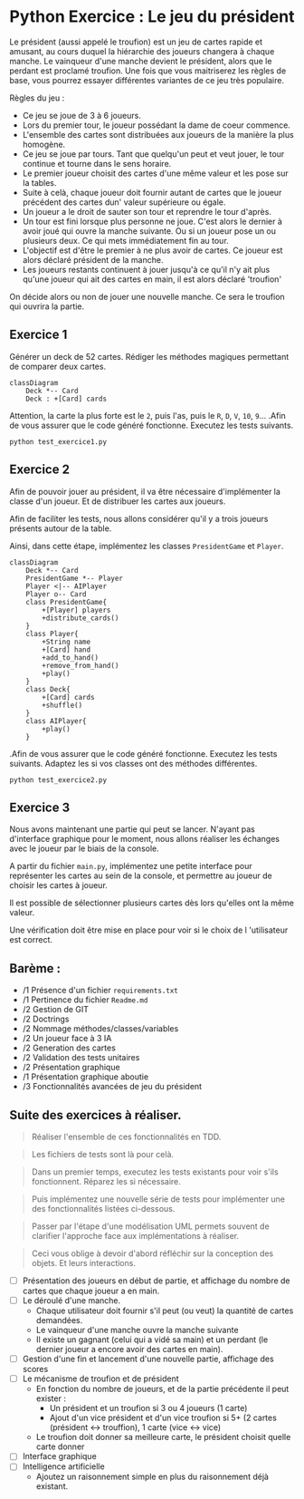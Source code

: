 # Python Exercice : Le jeu du président

Le président (aussi appelé le troufion) est un jeu de cartes rapide et amusant, au cours duquel la hiérarchie des joueurs changera à chaque manche. Le vainqueur d'une manche devient le président, alors que le perdant est proclamé troufion. Une fois que vous maitriserez les règles de base, vous pourrez essayer différentes variantes de ce jeu très populaire.

Règles du jeu : 
 - Ce jeu se joue de 3 à 6 joueurs.
 - Lors du premier tour, le joueur possédant la dame de coeur commence.
 - L'ensemble des cartes sont distribuées aux joueurs de la manière la plus homogène.
 - Ce jeu se joue par tours. Tant que quelqu'un peut et veut jouer, le tour continue et tourne dans le sens horaire. 
 - Le premier joueur choisit des cartes d'une même valeur et les pose sur la tables.
 - Suite à celà, chaque joueur doit fournir autant de cartes que le joueur précédent des cartes dun' valeur supérieure ou égale.
 - Un joueur a le droit de sauter son tour et reprendre le tour d'après.
 - Un tour est fini lorsque plus personne ne joue. C'est alors le dernier à avoir joué qui ouvre la manche suivante. Ou si un joueur pose un ou plusieurs deux. Ce qui mets immédiatement fin au tour.
 - L'objectif est d'être le premier à ne plus avoir de cartes. Ce joueur est alors déclaré président de la manche.
 - Les joueurs restants continuent à jouer jusqu'à ce qu'il n'y ait plus qu'une joueur qui ait des cartes en main, il est alors déclaré 'troufion'

On décide alors ou non de jouer une nouvelle manche. Ce sera le troufion qui ouvrira la partie.

## Exercice 1
Générer un deck de 52 cartes.
Rédiger les méthodes magiques permettant de comparer deux cartes.

```mermaid
classDiagram
    Deck *-- Card
    Deck : +[Card] cards
```

Attention, la carte la plus forte est le `2`, puis l'as, puis le `R`, `D`, `V`, `10`, `9`...
.Afin de vous assurer que le code généré fonctionne. Executez
 les tests suivants. 
 
 `python test_exercice1.py`

## Exercice 2
Afin de pouvoir jouer au président, il va être nécessaire d'implémenter la
 classe d'un joueur. Et de distribuer les cartes aux joueurs. 
 
Afin de faciliter les tests, nous allons considérer qu'il y a trois joueurs
 présents autour de la table. 
 
Ainsi, dans cette étape, implémentez les classes `PresidentGame` et `Player`.

```mermaid
classDiagram
    Deck *-- Card
    PresidentGame *-- Player
    Player <|-- AIPlayer
    Player o-- Card
    class PresidentGame{
        +[Player] players
        +distribute_cards()
    }
    class Player{
        +String name
        +[Card] hand
        +add_to_hand()
        +remove_from_hand()
        +play()
    }
    class Deck{
        +[Card] cards
        +shuffle()
    }
    class AIPlayer{
        +play()
    }
```
.Afin de vous assurer que le code généré fonctionne. Executez
 les tests suivants. Adaptez les si vos classes ont des méthodes différentes. 
 
 `python test_exercice2.py`

 
## Exercice 3
Nous avons maintenant une partie qui peut se lancer. N'ayant pas d'interface
 graphique pour le moment, nous allons réaliser les échanges avec le joueur
  par le biais de la console. 

A partir du fichier `main.py`, implémentez une petite interface pour représenter les cartes au sein de la console, et permettre au joueur de choisir les cartes à joueur. 
 
 Il est possible de sélectionner plusieurs cartes dès lors qu'elles ont la même valeur. 
 
 Une vérification doit être mise en place pour voir si le choix de l
 'utilisateur est correct.
  


 ## Barème : 
 - /1   Présence d'un fichier `requirements.txt` 
 - /1   Pertinence du fichier `Readme.md`
 - /2   Gestion de GIT
 - /2   Doctrings
 - /2	Nommage méthodes/classes/variables
 - /2	Un joueur face à 3 IA
 - /2	Generation des cartes
 - /2	Validation des tests unitaires
 - /2	Présentation graphique
 - /1	Présentation graphique aboutie
 - /3	Fonctionnalités avancées de jeu du président

 ## Suite des exercices à réaliser.
 
 > Réaliser l'ensemble de ces fonctionnalités en TDD. 
 
 > Les fichiers de tests sont là pour celà. 

> Dans un premier temps, executez les tests existants pour voir s'ils fonctionnent. 
 Réparez les si nécessaire.
 
 > Puis implémentez une nouvelle série de tests pour implémenter 
 une des fonctionnalités listées ci-dessous.

 > Passer par l'étape d'une modélisation UML permets souvent de clarifier l'approche face aux implémentations à réaliser.

> Ceci vous oblige à devoir d'abord réfléchir sur la conception des objets. 
 Et leurs interactions.
 
- [ ] Présentation des joueurs en début de partie, et affichage du nombre de cartes que chaque joueur a en main.
- [ ] Le déroulé d'une manche. 
    - Chaque utilisateur doit fournir s'il peut (ou veut) la quantité de cartes demandées.
    - Le vainqueur d'une manche ouvre la manche suivante
    - Il existe un gagnant (celui qui a vidé sa main) et un perdant (le dernier joueur a encore avoir des cartes en main).
 - [ ] Gestion d'une fin et lancement d'une nouvelle partie, affichage des scores
 - [ ] Le mécanisme de troufion et de président
    - En fonction du nombre de joueurs, et  de la partie précédente il peut exister : 
        - Un président et un troufion si 3 ou 4 joueurs (1 carte)
        - Ajout d'un vice président et d'un vice troufion si 5+ (2 cartes (président <-> trouffion), 1 carte (vice <-> vice)
    - Le troufion doit donner sa meilleure carte, le président choisit quelle carte donner
 - [ ] Interface graphique
 - [ ] Intelligence artificielle 
    - Ajoutez un raisonnement simple en plus du raisonnement déjà existant.


